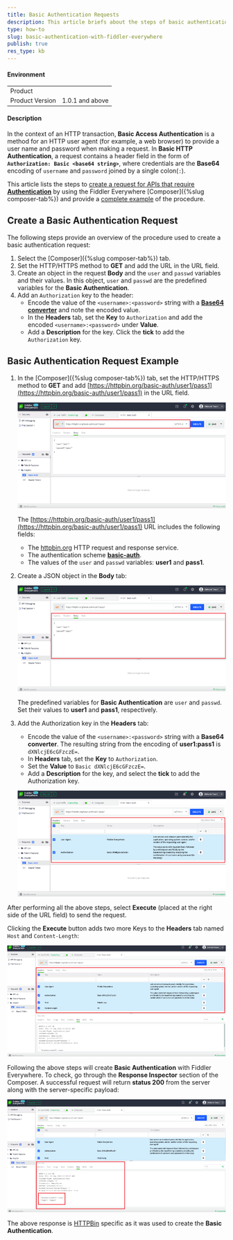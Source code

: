 ```yaml
---
title: Basic Authentication Requests
description: This article briefs about the steps of basic authentication with fiddler everywhere.
type: how-to
slug: basic-authentication-with-fiddler-everywhere
publish: true
res_type: kb
---
```



#### Environment

|   |   |
|---|---|
| Product   |
| Product Version | 1.0.1 and above  |

#### Description

In the context of an HTTP transaction, __Basic Access Authentication__ is a method for an HTTP user agent (for example, a web browser) to provide a user name and password when making a request. In __Basic HTTP Authentication__, a request contains a header field in the form of __`Authorization: Basic <base64 string>`__, where credentials are the __Base64__ encoding of `username` and `password` joined by a single colon(`:`).

This article lists the steps to [create a request for APIs that require __Authentication__](#create-a-basic-authentication-request) by using the Fiddler Everywhere [Composer]({%slug composer-tab%}) and provide a [complete example](#basic-authentication-request-example) of the procedure.

## Create a Basic Authentication Request

The following steps provide an overview of the procedure used to create a basic authentication request:

1. Select the [Composer]({%slug composer-tab%}) tab.
1. Set the HTTP/HTTPS method to __GET__ and add the URL in the URL field.
1. Create an object in the request __Body__ and the `user` and `passwd` variables and their values. In this object, `user` and `passwd` are the predefined variables for the __Basic Authentication__.
1. Add an `Authorization` key to the header:
    * Encode the value of the `<username>:<password>` string with a [__Base64 converter__](https://www.base64decode.org/) and note the encoded value.
    * In the __Headers__ tab, set the __Key__ to `Authorization` and add the encoded `<username>:<password>` under __Value__.
    * Add a __Description__ for the key. Click the __tick__ to add the `Authorization` key.

## Basic Authentication Request Example

1. In the [Composer]({%slug composer-tab%}) tab, set the HTTP/HTTPS method to __GET__ and add [https://httpbin.org/basic-auth/user1/pass1](https://httpbin.org/basic-auth/user1/pass1) in the URL field.

   ![Composer URL Field](../images/kb/url-field-of-composer-with-http-method.png)

   The [https://httpbin.org/basic-auth/user1/pass1](https://httpbin.org/basic-auth/user1/pass1) URL includes the following fields:

      * The [httpbin.org](https://httpbin.org/) HTTP request and response service. 
      * The authentication scheme [__basic-auth__](https://tools.ietf.org/html/rfc7617).
      * The values of the `user` and `passwd` variables: __user1__ and __pass1__.

1. Create a JSON object in the __Body__ tab:

   ![JSON Body](../images/kb/body-of-composer-with-username-password.png)

   The predefined variables for __Basic Authentication__ are `user` and `passwd`. Set their values to __user1__ and __pass1__, respectively.

1. Add the Authorization key in the __Headers__ tab:
   * Encode the value of the `<username>:<password>` string with a __Base64 converter__. The resulting string from the encoding of __user1:pass1__ is `dXNlcjE6cGFzczE=`.
   * In __Headers__ tab, set the __Key__ to `Authorization`.
   * Set the __Value__ to `Basic dXNlcjE6cGFzczE=`.
   * Add a __Description__ for the key, and select the __tick__ to add the Authorization key.

   ![Authorization Key](../images/kb/authorization-key-added-to-the-headers-tab.png)

After performing all the above steps, select __Execute__ (placed at the right side of the URL field) to send the request.

Clicking the __Execute__ button adds two more Keys to the __Headers__ tab named `Host` and `Content-Length`:

![Added Keys to the Headers Tab](../images/kb/added-keys-to-the-headers-tab.png)

Following the above steps will create __Basic Authentication__ with Fiddler Everywhere. To check, go through the __Response Inspector__ section of the Composer. A successful request will return __status 200__ from the server along with the server-specific payload:

![Response Inspector](../images/kb/authentication-to-true-in-response-inspector.png)

The above response is [HTTPBin](https://httpbin.org) specific as it was used to create the __Basic Authentication__.
